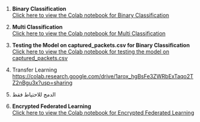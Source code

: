 1. **Binary Classification**  
   [Click here to view the Colab notebook for Binary Classification](https://colab.research.google.com/drive/1nOVWqhqWNHDGfxb-iGMTGYu8MWjIwxX3?usp=sharing)

2. **Multi Classification**  
   [Click here to view the Colab notebook for Multi Classification](https://colab.research.google.com/drive/1_NHC9iyU6xaBZob2Xjdbi5j6merLTeLw#scrollTo=tFP-ly2safQu)

3. **Testing the Model on captured_packets.csv for Binary Classification**  
   [Click here to view the Colab notebook for testing the model on captured_packets.csv](https://colab.research.google.com/drive/1d-oPNw5ujJrF073HqwbO62qSxhH2lbeb#scrollTo=RZ_-Ogmxz1Yl)

4. Transfer Learning https://colab.research.google.com/drive/1arox_hgBsFe3ZWRbExTaqo2TZ2nBgu3x?usp=sharing


5. الدمج للاحتياط فقظ
6. **Encrypted Federated Learning**  
   [Click here to view the Colab notebook for Encrypted Federated Learning](https://colab.research.google.com/drive/1H4P4x7WVoNTZAcnl1bDacrBkgS-53mfa#scrollTo=-suS_dUTeafP)
